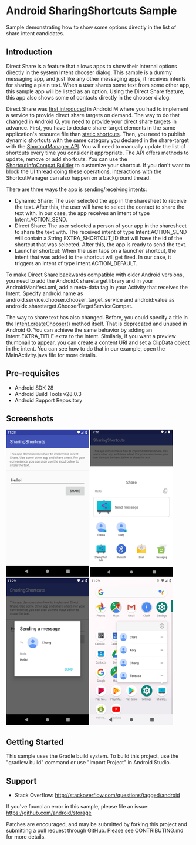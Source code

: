 
Android SharingShortcuts Sample
===================================

Sample demonstrating how to show some options directly in the list of share intent candidates.

Introduction
------------

Direct Share is a feature that allows apps to show their internal options directly in the
system Intent chooser dialog. This sample is a dummy messaging app, and just like any other
messaging apps, it receives intents for sharing a plain text. When a user shares some text from some
other app, this sample app will be listed as an option. Using the Direct Share feature, this app
also shows some of contacts directly in the chooser dialog.

Direct Share was [first introduced][1] in Android M where you had to implement a service to provide
direct share targets on demand. The way to do that changed in Android Q, you need to provide your
direct share targets in advance. First, you have to declare share-target elements in the same
application's resource file than [static shortcuts][2]. Then, you need to publish dynamic
shortcuts with the same category you declared in the share-target with the [ShortcutManager API][3].
You will need to manually update the list of shortcuts every time you consider it appropriate.
The API offers methods to update, remove or add shortcuts. You can use the
[ShortcutInfoCompat.Builder][4] to customize your shortcut. If you don't want to block the UI thread
doing these operations, interactions with the ShortcutManager can also happen on a background thread.

There are three ways the app is sending/receiving intents:
- Dynamic Share: The user selected the app in the sharesheet to receive the text. After this,
the user will have to select the contact to share the text with. In our case, the app receives an
intent of type Intent.ACTION_SEND.
- Direct Share: The user selected a person of your app in the sharesheet to share the text with.
The received intent of type Intent.ACTION_SEND will contain a String EXTRA_SHORTCUT_ID that will
have the id of the shortcut that was selected. After this, the app is ready to send the text.
- Launcher shortcut: When the user taps on a launcher shortcut, the intent that was
added to the shortcut will get fired. In our case, it triggers an intent of type Intent.ACTION_DEFAULT.

To make Direct Share backwards compatible with older Android versions, you need to add the AndroidX
sharetarget library and in your AndroidManifest.xml, add a meta-data tag in your Activity that
receives the Intent. Specify android:name as android.service.chooser.chooser_target_service and
android:value as androidx.sharetarget.ChooserTargetServiceCompat.

The way to share text has also changed. Before, you could specify a title in the
[Intent.createChooser()][5] method itself. That is deprecated and unused in Android Q. You can achieve
the same behavior by adding an Intent.EXTRA_TITLE extra to the intent. Similarly, if you want a
preview thumbnail to appear, you can create a content URI and set a ClipData object in the intent.
You can see how to do that in our example, open the MainActivity.java file for more details.

[1]: https://developer.android.com/about/versions/marshmallow/android-6.0#direct-share
[2]: https://developer.android.com/guide/topics/ui/shortcuts/creating-shortcuts
[3]: https://developer.android.com/reference/androidx/core/content/pm/ShortcutManagerCompat.html
[4]: https://developer.android.com/reference/androidx/core/content/pm/ShortcutInfoCompat.Builder.html
[5]: https://developer.android.com/reference/android/content/Intent.html#createChooser(android.content.Intent,%20java.lang.CharSequence)

Pre-requisites
--------------

- Android SDK 28
- Android Build Tools v28.0.3
- Android Support Repository

Screenshots
-------------

<img src="screenshots/1-main.png" height="400" alt="Screenshot"/> <img src="screenshots/2-intent.png" height="400" alt="Screenshot"/> <img src="screenshots/3-message.png" height="400" alt="Screenshot"/> <img src="screenshots/4-static_shortcuts.png" height="400" alt="Screenshot"/> 

Getting Started
---------------

This sample uses the Gradle build system. To build this project, use the
"gradlew build" command or use "Import Project" in Android Studio.

Support
-------

- Stack Overflow: http://stackoverflow.com/questions/tagged/android

If you've found an error in this sample, please file an issue:
https://github.com/android/storage

Patches are encouraged, and may be submitted by forking this project and
submitting a pull request through GitHub. Please see CONTRIBUTING.md for more details.
